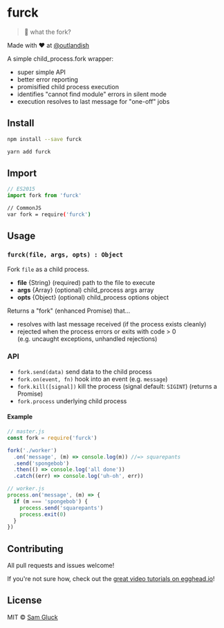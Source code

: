 # furck

> :fork_and_knife: what the fork?

Made with ❤ at [@outlandish](http://www.twitter.com/outlandish)

A simple child_process.fork wrapper:

- super simple API
- better error reporting
- promisified child process execution
- identifies "cannot find module" errors in silent mode
- execution resolves to last message for "one-off" jobs

## Install

```sh
npm install --save furck
```

```sh
yarn add furck
```

## Import

```js
// ES2015
import fork from 'furck'
```

```sh
// CommonJS
var fork = require('furck')
```

## Usage

### `furck(file, args, opts) : Object`

Fork `file` as a child process. 

- __file__ {String} (required) path to the file to execute
- __args__ {Array} (optional) child_process args array
- __opts__ {Object} (optional) child_process options object

Returns a "fork" (enhanced Promise) that...
- resolves with last message received (if the process exists cleanly)
- rejected when the process errors or exits with code > 0 
<br/>(e.g. uncaught exceptions, unhandled rejections)

### API

- `fork.send(data)` send data to the child process
- `fork.on(event, fn)` hook into an event (e.g. `message`)
- `fork.kill([signal])` kill the process (signal default: `SIGINT`) (returns a Promise)
- `fork.process` underlying child process

#### Example

```js
// master.js
const fork = require('furck')

fork('./worker')
  .on('message', (m) => console.log(m)) //=> squarepants
  .send('spongebob')
  .then(() => console.log('all done'))
  .catch((err) => console.log('uh-oh', err))

// worker.js
process.on('message', (m) => {
  if (m === 'spongebob') {
    process.send('squarepants')
    process.exit(0)
  }
})
```

## Contributing

All pull requests and issues welcome!

If you're not sure how, check out the [great video tutorials on egghead.io](http://bit.ly/2aVzthz)!

## License

MIT © [Sam Gluck](github.com/sdgluck)
